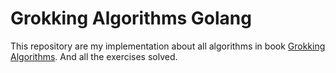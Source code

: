 # Grokking Algorithms Golang

This repository are my implementation about all algorithms in book [Grokking Algorithms](https://www.manning.com/bhargava). And all the exercises solved.

